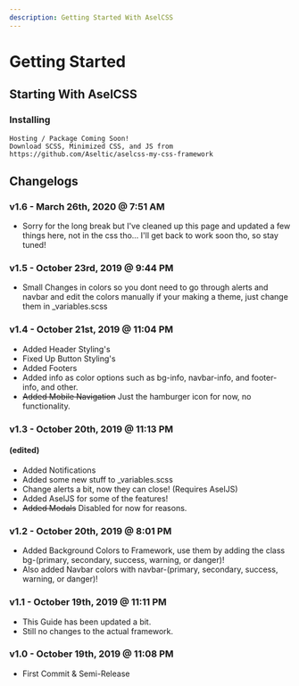 ```yaml
---
description: Getting Started With AselCSS
---
```


# Getting Started

## Starting With AselCSS

### Installing

```text
Hosting / Package Coming Soon!
Download SCSS, Minimized CSS, and JS from https://github.com/Aseltic/aselcss-my-css-framework
```

## Changelogs

### v1.6 - March 26th, 2020 @ 7:51 AM

* Sorry for the long break but I've cleaned up this page and updated a few things here, not in the css tho... I'll get back to work soon tho, so stay tuned!

### v1.5 - October 23rd, 2019 @ 9:44 PM

* Small Changes in colors so you dont need to go through alerts and navbar and edit the colors manually if your making a theme, just change them in \_variables.scss

### v1.4 - October 21st, 2019 @ 11:04 PM

* Added Header Styling's
* Fixed Up Button Styling's
* Added Footers
* Added info as color options such as bg-info, navbar-info, and footer-info, and other.
* ~~Added Mobile Navigation~~ Just the hamburger icon for now, no functionality.

### v1.3 - October 20th, 2019 @ 11:13 PM

#### **\(edited\)**

* Added Notifications
* Added some new stuff to \_variables.scss
* Change alerts a bit, now they can close! \(Requires AselJS\)
* Added AselJS for some of the features!
* ~~Added Modals~~ Disabled for now for reasons.

### v1.2 - October 20th, 2019 @ 8:01 PM

* Added Background Colors to Framework, use them by adding the class bg-\(primary, secondary, success, warning, or danger\)!
* Also added Navbar colors with navbar-\(primary, secondary, success, warning, or danger\)!

### v1.1 - October 19th, 2019 @ 11:11 PM

* This Guide has been updated a bit.
* Still no changes to the actual framework.

### **v1.0** - October 19th, 2019 @ 11:08 PM

* First Commit & Semi-Release

